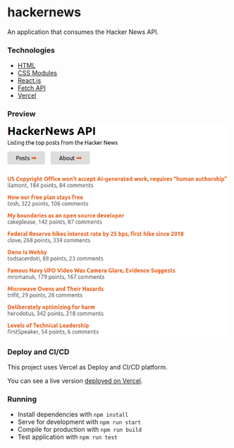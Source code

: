 # hackernews

An application that consumes the Hacker News API.

### Technologies

- [HTML](https://developer.mozilla.org/pt-BR/docs/Web/HTML)
- [CSS Modules](https://github.com/css-modules/css-modules)
- [React.js](https://reactjs.org/)
- [Fetch API](https://developer.mozilla.org/pt-BR/docs/Web/API/Fetch_API)
- [Vercel](https://vercel.com/)

### Preview

<img src="./public/preview.png" width="500"/>

### Deploy and CI/CD

This project uses Vercel as Deploy and CI/CD platform.

You can see a live version [deployed on Vercel](https://hackernews-joziasmartini.vercel.app/).

### Running

- Install dependencies with `npm install`
- Serve for development with `npm run start`
- Compile for production with `npm run build`
- Test application with `npm run test`
